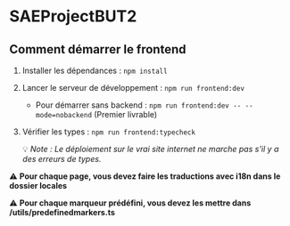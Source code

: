 # SAEProjectBUT2

## Comment démarrer le frontend

1. Installer les dépendances : `npm install`
2. Lancer le serveur de développement : `npm run frontend:dev`
   - Pour démarrer sans backend : `npm run frontend:dev -- --mode=nobackend` (Premier livrable)
3. Vérifier les types : `npm run frontend:typecheck`

   💡 *Note : Le déploiement sur le vrai site internet ne marche pas s'il y a des erreurs de types.*

⚠️ **Pour chaque page, vous devez faire les traductions avec i18n dans le dossier locales**

⚠️ **Pour chaque marqueur prédéfini, vous devez les mettre dans /utils/predefinedmarkers.ts**
